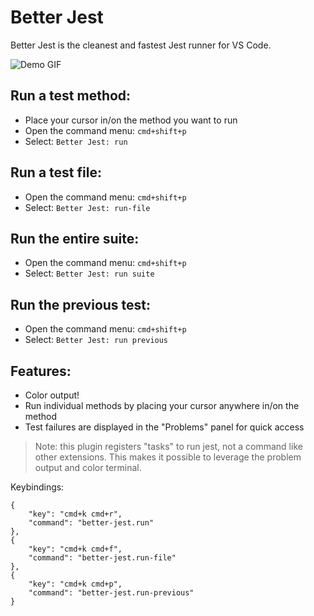 # Better Jest

Better Jest is the cleanest and fastest Jest runner for VS Code.

![Demo GIF](https://github.com/CoachRichbart/better-jest/raw/master/demo2.gif)

## Run a test method:
- Place your cursor in/on the method you want to run
- Open the command menu: `cmd+shift+p`
- Select: `Better Jest: run`

## Run a test file:
- Open the command menu: `cmd+shift+p`
- Select: `Better Jest: run-file`

## Run the entire suite:
- Open the command menu: `cmd+shift+p`
- Select: `Better Jest: run suite`

## Run the previous test:
- Open the command menu: `cmd+shift+p`
- Select: `Better Jest: run previous`

## Features:
- Color output!
- Run individual methods by placing your cursor anywhere in/on the method
- Test failures are displayed in the "Problems" panel for quick access

> Note: this plugin registers "tasks" to run jest, not a command like other extensions. This makes it possible to leverage the problem output and color terminal.

Keybindings:
```
{
    "key": "cmd+k cmd+r",
    "command": "better-jest.run"
},
{
    "key": "cmd+k cmd+f",
    "command": "better-jest.run-file"
},
{
    "key": "cmd+k cmd+p",
    "command": "better-jest.run-previous"
}
```
